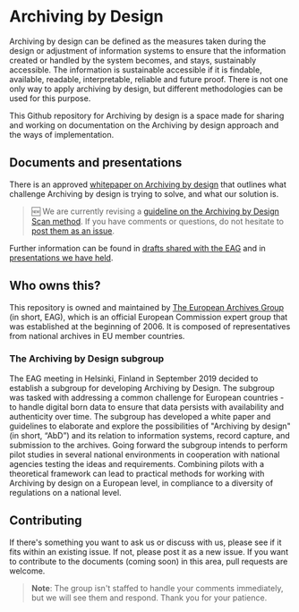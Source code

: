 # Archiving by Design

Archiving by design can be defined as the measures taken during the design or adjustment of information systems to ensure that the information created or handled by the system becomes, and stays, sustainably accessible. The information is sustainable accessible if it is findable, available, readable, interpretable, reliable and future proof. There is not one only way to apply archiving by design, but different methodologies can be used for this purpose. 

This Github repository for Archiving by design is a space made for sharing and working on documentation on the Archiving by design approach and the ways of implementation.

## Documents and presentations

There is an approved [whitepaper on Archiving by design](Whitepaper%20AbD_en.pdf) that outlines what challenge Archiving by design is trying to solve, and what our solution is.

> :new: We are currently revising a [guideline on the Archiving by Design Scan method](/shared-with-eag/Guideline%20on%20AbD%20scan%20methodology%20-%20nov%202022.pdf). If you have comments or questions, do not hesitate to [post them as an issue](https://github.com/eag-abd/archivingbydesign/issues/new).

Further information can be found in [drafts shared with the EAG](/shared-with-eag/) and in [presentations we have held](/presentations/).

## Who owns this?

This repository is owned and maintained by [The European Archives Group](https://commission.europa.eu/about-european-commission/service-standards-and-principles/transparency/access-documents/information-and-document-management/archival-policy/european-archives-group_en) (in short, EAG), which is an official European Commission expert group that was established at the beginning of 2006. It is composed of representatives from national archives in EU member countries.

### The Archiving by Design subgroup

The EAG meeting in Helsinki, Finland in September 2019 decided to establish a subgroup for developing Archiving by Design. The subgroup was tasked with addressing a common challenge for European countries - to handle digital born data to ensure that data persists with availability and authenticity over time. The subgroup has developed a white paper and guidelines to elaborate and explore the possibilities of "Archiving by design" (in short, “AbD”) and its relation to information systems, record capture, and submission to the archives. Going forward the subgroup intends to perform pilot studies in several national environments in cooperation with national agencies testing the ideas and requirements. Combining pilots with a theoretical framework can lead to practical methods for working with Archiving by design on a European level, in compliance to a diversity of regulations on a national level.

## Contributing

If there's something you want to ask us or discuss with us, please see if it fits within an existing issue. If not, please post it as a new issue. If you want to contribute to the documents (coming soon) in this area, pull requests are welcome.

> **Note**: The group isn't staffed to handle your comments immediately, but we will see them and respond. Thank you for your patience.
